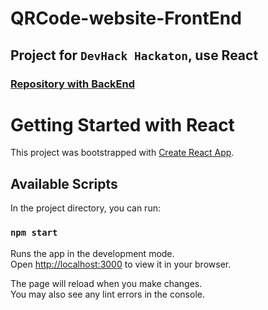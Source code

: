 # QRCode-website-FrontEnd</h1>
## Project for `DevHack Hackaton`, use React

### [Repository with BackEnd](https://github.com/coder-medved/QRCode-website)
# 
# Getting Started with React

This project was bootstrapped with [Create React App](https://github.com/facebook/create-react-app).

## Available Scripts

In the project directory, you can run:

### `npm start`

Runs the app in the development mode.\
Open [http://localhost:3000](http://localhost:3000) to view it in your browser.

The page will reload when you make changes.\
You may also see any lint errors in the console.
